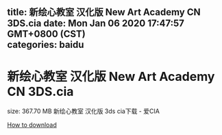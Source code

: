 
title: 新绘心教室 汉化版 New Art Academy CN 3DS.cia
date: Mon Jan 06 2020 17:47:57 GMT+0800 (CST)    
categories: baidu
---

# 新绘心教室 汉化版 New Art Academy CN 3DS.cia
size: 367.70 MB
 新绘心教室 汉化版 3ds cia下载 - 爱CIA
 

[How to download](https://bpcam.bemobtrk.com/go/2ceec3aa-1ca2-46d6-b9ff-aaa5c184517c?jno=5465)